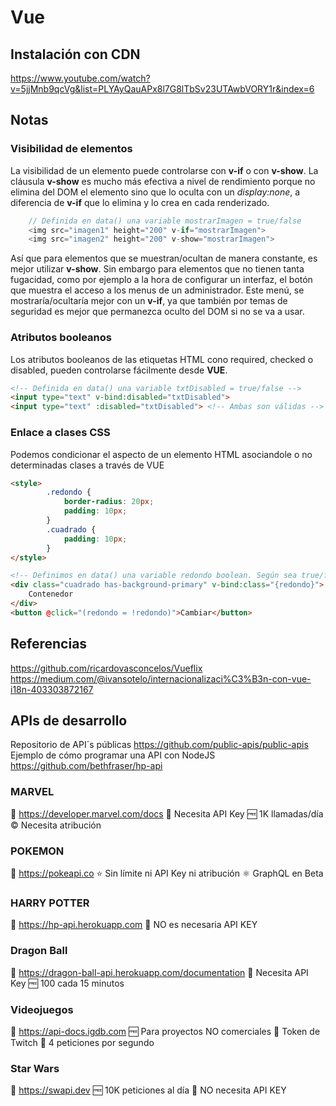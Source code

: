 # Vue

## Instalación con CDN

<script src="https://unpkg.com/vue@next"></script>

https://www.youtube.com/watch?v=5jjMnb9qcVg&list=PLYAyQauAPx8l7G8lTbSv23UTAwbVORY1r&index=6


## Notas

### Visibilidad de elementos

La visibilidad de un elemento puede controlarse con **v-if** o con **v-show**. La cláusula **v-show** es mucho más efectiva a nivel de rendimiento porque no elimina del DOM el elemento sino que lo oculta con un *display:none*, a diferencia de **v-if** que lo elimina y lo crea en cada renderizado.

```javascript
    // Definida en data() una variable mostrarImagen = true/false
    <img src="imagen1" height="200" v-if="mostrarImagen">
    <img src="imagen2" height="200" v-show="mostrarImagen">
```

Así que para elementos que se muestran/ocultan de manera constante, es mejor utilizar **v-show**. Sin embargo para elementos que no tienen tanta fugacidad, como por ejemplo a la hora de configurar un interfaz, el botón que muestra el acceso a los menus de un administrador. Este menú, se mostraría/ocultaría mejor con un **v-if**, ya que también por temas de seguridad es mejor que permanezca oculto del DOM si no se va a usar.

### Atributos booleanos

Los atributos booleanos de las etiquetas HTML cono required, checked o disabled, pueden controlarse fácilmente desde **VUE**.

```html
<!-- Definida en data() una variable txtDisabled = true/false -->
<input type="text" v-bind:disabled="txtDisabled">
<input type="text" :disabled="txtDisabled"> <!-- Ambas son válidas -->
```

### Enlace a clases CSS

Podemos condicionar el aspecto de un elemento HTML asociandole o no determinadas clases a través de VUE

```html
<style>
        .redondo {
            border-radius: 20px;
            padding: 10px;
        } 
        .cuadrado {
            padding: 10px;
        } 
</style> 

<!-- Definimos en data() una variable redondo boolean. Según sea true/false se enlazrá o no la clase redondo-->
<div class="cuadrado has-background-primary" v-bind:class="{redondo}">
    Contenedor
</div>
<button @click="(redondo = !redondo)">Cambiar</button>
```



## Referencias

https://github.com/ricardovasconcelos/Vueflix
https://medium.com/@ivansotelo/internacionalizaci%C3%B3n-con-vue-i18n-403303872167


## APIs de desarrollo

Repositorio de API´s públicas https://github.com/public-apis/public-apis
Ejemplo de cómo programar una API con NodeJS https://github.com/bethfraser/hp-api

### MARVEL

🔗 https://developer.marvel.com/docs
🔐 Necesita API Key
🆓 1K llamadas/día
©️ Necesita atribución

### POKEMON

🔗 https://pokeapi.co
⭐ Sin límite ni API Key ni atribución
⚛️ GraphQL en Beta

### HARRY POTTER

🔗 https://hp-api.herokuapp.com
🔑 NO es necesaria API KEY

### Dragon Ball

🔗 https://dragon-ball-api.herokuapp.com/documentation
🔐 Necesita API Key
🆓 100 cada 15 minutos

### Videojuegos

🔗 https://api-docs.igdb.com
🆓 Para proyectos NO comerciales
🔑 Token de Twitch
🛑 4 peticiones por segundo

### Star Wars

🔗 https://swapi.dev
🆓 10K peticiones al día
🔑 NO necesita API KEY
